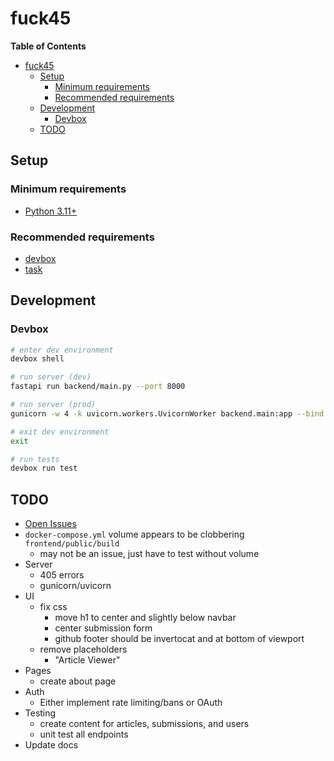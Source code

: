 # fuck45

**Table of Contents**
* [fuck45](#fuck45)
  * [Setup](#setup)
    * [Minimum requirements](#minimum-requirements)
    * [Recommended requirements](#recommended-requirements)
  * [Development](#development)
    * [Devbox](#devbox)
  * [TODO](#todo)

## Setup

### Minimum requirements
* [Python 3.11+](https://www.python.org/downloads/)

### Recommended requirements

* [devbox](https://www.jetpack.io/devbox/docs/quickstart/)
* [task](https://taskfile.dev/#/installation)

## Development

### Devbox

```bash
# enter dev environment
devbox shell

# run server (dev)
fastapi run backend/main.py --port 8000

# run server (prod)
gunicorn -w 4 -k uvicorn.workers.UvicornWorker backend.main:app --bind 0.0.0.0:8000

# exit dev environment
exit

# run tests
devbox run test
```

## TODO
* [Open Issues](https://github.com/pythoninthegrass/fuck45/issues)
* `docker-compose.yml` volume appears to be clobbering `frontend/public/build`
  * may not be an issue, just have to test without volume
* Server
  * 405 errors
  * gunicorn/uvicorn
* UI
  * fix css
    * move h1 to center and slightly below navbar
    * center submission form
    * github footer should be invertocat and at bottom of viewport
  * remove placeholders
    * "Article Viewer"
* Pages
  * create about page
* Auth
  * Either implement rate limiting/bans or OAuth
* Testing
  * create content for articles, submissions, and users
  * unit test all endpoints
* Update docs
